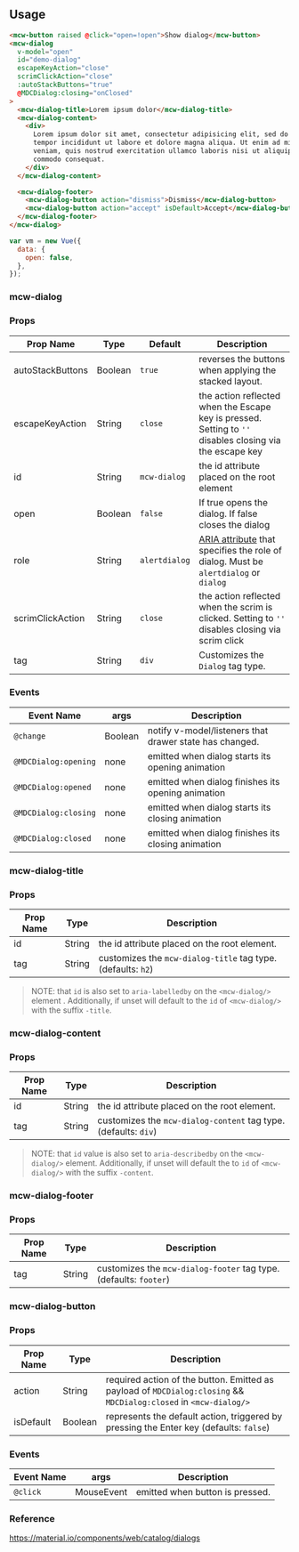 ## Usage

```html
<mcw-button raised @click="open=!open">Show dialog</mcw-button>
<mcw-dialog
  v-model="open"
  id="demo-dialog"
  escapeKeyAction="close"
  scrimClickAction="close"
  :autoStackButtons="true"
  @MDCDialog:closing="onClosed"
>
  <mcw-dialog-title>Lorem ipsum dolor</mcw-dialog-title>
  <mcw-dialog-content>
    <div>
      Lorem ipsum dolor sit amet, consectetur adipisicing elit, sed do eiusmod
      tempor incididunt ut labore et dolore magna aliqua. Ut enim ad minim
      veniam, quis nostrud exercitation ullamco laboris nisi ut aliquip ex ea
      commodo consequat.
    </div>
  </mcw-dialog-content>

  <mcw-dialog-footer>
    <mcw-dialog-button action="dismiss">Dismiss</mcw-dialog-button>
    <mcw-dialog-button action="accept" isDefault>Accept</mcw-dialog-button>
  </mcw-dialog-footer>
</mcw-dialog>
```

```javascript
var vm = new Vue({
  data: {
    open: false,
  },
});
```

### mcw-dialog

### Props

| Prop Name        | Type    | Default       | Description                                                                                                                                                              |
| ---------------- | ------- | ------------- | ------------------------------------------------------------------------------------------------------------------------------------------------------------------------ |
| autoStackButtons | Boolean | `true`        | reverses the buttons when applying the stacked layout.                                                                                                                   |
| escapeKeyAction  | String  | `close`       | the action reflected when the Escape key is pressed. Setting to `''` disables closing via the escape key                                                                 |
| id               | String  | `mcw-dialog`  | the id attribute placed on the root element                                                                                                                              |
| open             | Boolean | `false`       | If true opens the dialog. If false closes the dialog                                                                                                                     |
| role             | String  | `alertdialog` | [ARIA attribute](https://developer.mozilla.org/en-US/docs/Web/Accessibility/ARIA/Roles/dialog_role) that specifies the role of dialog. Must be `alertdialog` or `dialog` |
| scrimClickAction | String  | `close`       | the action reflected when the scrim is clicked. Setting to `''` disables closing via scrim click                                                                         |
| tag              | String  | `div`         | Customizes the `Dialog` tag type.                                                                                                                                        |

### Events

| Event Name           | args    | Description                                             |
| -------------------- | ------- | ------------------------------------------------------- |
| `@change`            | Boolean | notify v-model/listeners that drawer state has changed. |
| `@MDCDialog:opening` | none    | emitted when dialog starts its opening animation        |
| `@MDCDialog:opened`  | none    | emitted when dialog finishes its opening animation      |
| `@MDCDialog:closing` | none    | emitted when dialog starts its closing animation        |
| `@MDCDialog:closed`  | none    | emitted when dialog finishes its closing animation      |

### mcw-dialog-title

### Props

| Prop Name | Type   | Description                                                  |
| --------- | ------ | ------------------------------------------------------------ |
| id        | String | the id attribute placed on the root element.                 |
| tag       | String | customizes the `mcw-dialog-title` tag type. (defaults: `h2`) |

> NOTE: that `id` is also set to `aria-labelledby` on the `<mcw-dialog/>` element .
> Additionally, if unset will default to the `id` of `<mcw-dialog/>` with the suffix
> `-title`.

### mcw-dialog-content

### Props

| Prop Name | Type   | Description                                                     |
| --------- | ------ | --------------------------------------------------------------- |
| id        | String | the id attribute placed on the root element.                    |
| tag       | String | customizes the `mcw-dialog-content` tag type. (defaults: `div`) |

> NOTE: that `id` value is also set to `aria-describedby` on the `<mcw-dialog/>`
> element. Additionally, if unset will default the to `id` of `<mcw-dialog/>` with the
> suffix `-content`.

### mcw-dialog-footer

### Props

| Prop Name | Type   | Description                                                       |
| --------- | ------ | ----------------------------------------------------------------- |
| tag       | String | customizes the `mcw-dialog-footer` tag type. (defaults: `footer`) |

### mcw-dialog-button

### Props

| Prop Name | Type    | Description                                                                                                       |
| --------- | ------- | ----------------------------------------------------------------------------------------------------------------- |
| action    | String  | required action of the button. Emitted as payload of `MDCDialog:closing` && `MDCDialog:closed` in `<mcw-dialog/>` |
| isDefault | Boolean | represents the default action, triggered by pressing the Enter key (defaults: `false`)                            |

### Events

| Event Name | args       | Description                     |
| ---------- | ---------- | ------------------------------- |
| `@click`   | MouseEvent | emitted when button is pressed. |

### Reference

<https://material.io/components/web/catalog/dialogs>

